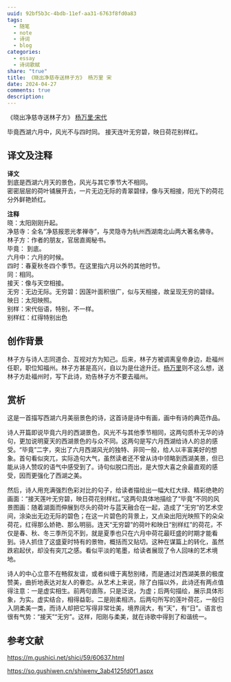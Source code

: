 ```yaml
---
uuid: 92bf5b3c-4bdb-11ef-aa31-6763f8fd0a83
tags:
  - 随笔
  - note
  - 诗词
  - blog
categories:
  - essay
  - 诗词歌赋
share: "true"
title: 《晓出净慈寺送林子方》 杨万里 宋
date: 2024-04-27
comments: true
description: 
---
```


《晓出净慈寺送林子方》
[杨万里·宋代](2%20Aera/人物/古代/杨万里·宋代.md)

毕竟西湖六月中，风光不与四时同。
接天连叶无穷碧，映日荷花别样红。

## 译文及注释

**译文**  
到底是西湖六月天的景色，风光与其它季节大不相同。  
密密层层的荷叶铺展开去，一片无边无际的青翠碧绿，像与天相接，阳光下的荷花分外鲜艳娇红。

**注释**  
晓：太阳刚刚升起。  
净慈寺：全名“净慈报恩光孝禅寺”，与灵隐寺为杭州西湖南北山两大著名佛寺。  
林子方：作者的朋友，官居直阁秘书。  
毕竟： 到底。  
六月中：六月的时候。  
四时：春夏秋冬四个季节。在这里指六月以外的其他时节。  
同：相同。  
接天：像与天空相接。  
无穷：无边无际。无穷碧：因莲叶面积很广，似与天相接，故呈现无穷的碧绿。  
映日：太阳映照。  
别样：宋代俗语，特别，不一样。  
别样红：红得特别出色

## 创作背景

林子方与诗人志同道合、互视对方为知己。后来，林子方被调离皇帝身边，赴福州任职，职位知福州。林子方甚是高兴，自以为是仕途升迁。[杨万里](https://so.gushiwen.cn/authorv_677ad0bb97e7.aspx)则不这么想，送林子方赴福州时，写下此诗，劝告林子方不要去福州。

## 赏析

这是一首描写西湖六月美丽景色的诗，这首诗是诗中有画，画中有诗的典范作品。

诗人开篇即说毕竟六月的西湖景色，风光不与其他季节相同，这两句质朴无华的诗句，更加说明夏天的西湖景色的与众不同。这两句是写六月西湖给诗人的总的感受。“毕竟”二字，突出了六月西湖风光的独特、非同一般，给人以丰富美好的想象。首句看似突兀，实际造句大气，虽然读者还不曾从诗中领略到西湖美景，但已能从诗人赞叹的语气中感受到了。诗句似脱口而出，是大惊大喜之余最直观的感受，因而更强化了西湖之美。

然后，诗人用充满强烈色彩对比的句子，给读者描绘出一幅大红大绿、精彩绝艳的画面：“接天莲叶无穷碧，映日荷花别样红。”这两句具体地描绘了“毕竟”不同的风景图画：随着湖面而伸展到尽头的荷叶与蓝天融合在一起，造成了“无穷”的艺术空间，涂染出无边无际的碧色；在这一片碧色的背景上，又点染出阳光映照下的朵朵荷花，红得那么娇艳、那么明丽。连天“无穷碧”的荷叶和映日“别样红”的荷花，不仅是春、秋、冬三季所见不到，就是夏季也只在六月中荷花最旺盛的时期才能看到。诗人抓住了这盛夏时特有的景物，概括而又贴切。这种在谋篇上的转化，虽然跌宕起伏，却没有突兀之感。看似平淡的笔墨，给读者展现了令人回味的艺术境地。

诗人的中心立意不在畅叙友谊，或者纠缠于离愁别绪，而是通过对西湖美景的极度赞美，曲折地表达对友人的眷恋。从艺术上来说，除了白描以外，此诗还有两点值得注意：一是虚实相生。前两句直陈，只是泛说，为虚；后两句描绘，展示具体形象，为实。虚实结合，相得益彰。二是刚柔相济。后两句所写的莲叶荷花，一般归入阴柔美一类，而诗人却把它写得非常壮美，境界阔大，有“天”，有“日”。语言也很有气势：“接天”“无穷”。这样，阳刚与柔美，就在诗歌中得到了和谐统一。

## 参考文献

https://m.gushici.net/shici/59/60637.html

https://so.gushiwen.cn/shiwenv_3ab4125fd0f1.aspx

